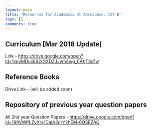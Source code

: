 ```yaml
---
layout: page
title: "Resources for Academics at Aerospace, IIT B"
tags: []
comments: true
---
```

## Curriculum [Mar 2018 Update]
Link - https://drive.google.com/open?id=1xpyMDuck62rGXDZJJym4wg_EAfjTSd1w
## Reference Books
Drive Link - (will be added soon)
## Repository of previous year question papers
All 2nd year Question Papers - https://drive.google.com/open?id=199VWPLZvXrk1CalA3drY2hEM-6QSEZAQ

